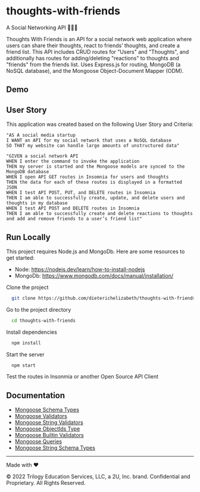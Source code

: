 # thoughts-with-friends

A Social Networking API 🐻🦊🐼

Thoughts With Friends is an API for a social network web application where users can share their thoughts, react to friends’ thoughts, and create a friend list. This API includes CRUD routes for "Users" and "Thoughts", and additionally has routes for adding/deleting "reactions" to thoughts and "friends" from the friends list. Uses Express.js for routing, MongoDB (a NoSQL database), and the Mongoose Object-Document Mapper (ODM).

## Demo

## User Story

This application was created based on the following User Story and Criteria:

```
"AS A social media startup
I WANT an API for my social network that uses a NoSQL database
SO THAT my website can handle large amounts of unstructured data"
```

```
"GIVEN a social network API
WHEN I enter the command to invoke the application
THEN my server is started and the Mongoose models are synced to the MongoDB database
WHEN I open API GET routes in Insomnia for users and thoughts
THEN the data for each of these routes is displayed in a formatted JSON
WHEN I test API POST, PUT, and DELETE routes in Insomnia
THEN I am able to successfully create, update, and delete users and thoughts in my database
WHEN I test API POST and DELETE routes in Insomnia
THEN I am able to successfully create and delete reactions to thoughts and add and remove friends to a user’s friend list"
```

## Run Locally

This project requires Node.js and MongoDb. Here are some resources to get started:

- Node: https://nodejs.dev/learn/how-to-install-nodejs
- MongoDb: https://www.mongodb.com/docs/manual/installation/

Clone the project

```bash
  git clone https://github.com/dieterichelizabeth/thoughts-with-friends.git
```

Go to the project directory

```bash
  cd thoughts-with-friends
```

Install dependencies

```bash
  npm install
```

Start the server

```bash
  npm start
```

Test the routes in Insonmia or another Open Source API Client

## Documentation

- [Mongoose Schema Types](https://mongoosejs.com/docs/schematypes.html)
- [Mongoose Validators](https://mongoosejs.com/docs/validation.html)
- [Mongoose String Validators](https://mongoosejs.com/docs/schematypes.html#string-validators)
- [Mongoose ObjectIds Type](https://mongoosejs.com/docs/schematypes.html#objectids)
- [Mongoose Builtin Validators](https://mongoosejs.com/docs/validation.html#built-in-validators)
- [Mongoose Queries](https://mongoosejs.com/docs/queries.html)
- [Mongoose String Schema Types](https://mongoosejs.com/docs/schematypes.html#strings)

---

Made with ❤️

© 2022 Trilogy Education Services, LLC, a 2U, Inc. brand. Confidential and Proprietary. All Rights Reserved.
